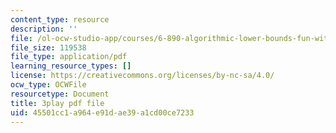 ```yaml
---
content_type: resource
description: ''
file: /ol-ocw-studio-app/courses/6-890-algorithmic-lower-bounds-fun-with-hardness-proofs-fall-2014/45501cc1a964e91dae39a1cd00ce7233_LHBc2mE71yc.pdf
file_size: 119538
file_type: application/pdf
learning_resource_types: []
license: https://creativecommons.org/licenses/by-nc-sa/4.0/
ocw_type: OCWFile
resourcetype: Document
title: 3play pdf file
uid: 45501cc1-a964-e91d-ae39-a1cd00ce7233
---
```

